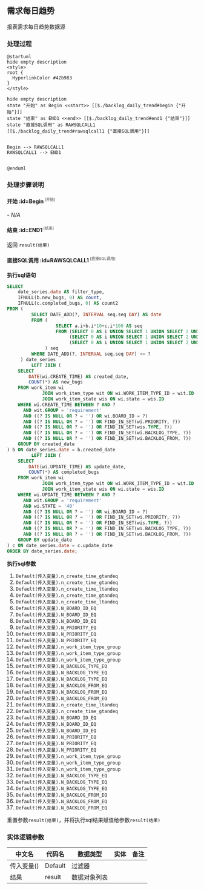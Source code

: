 ## 需求每日趋势 <!-- {docsify-ignore-all} -->

   报表需求每日趋势数据源

### 处理过程

```plantuml
@startuml
hide empty description
<style>
root {
  HyperlinkColor #42b983
}
</style>

hide empty description
state "开始" as Begin <<start>> [[$./backlog_daily_trend#begin {"开始"}]]
state "结束" as END1 <<end>> [[$./backlog_daily_trend#end1 {"结束"}]]
state "直接SQL调用" as RAWSQLCALL1  [[$./backlog_daily_trend#rawsqlcall1 {"直接SQL调用"}]]


Begin --> RAWSQLCALL1
RAWSQLCALL1 --> END1


@enduml
```


### 处理步骤说明

#### 开始 :id=Begin<sup class="footnote-symbol"> <font color=gray size=1>[开始]</font></sup>



*- N/A*
#### 结束 :id=END1<sup class="footnote-symbol"> <font color=gray size=1>[结束]</font></sup>



返回 `result(结果)`

#### 直接SQL调用 :id=RAWSQLCALL1<sup class="footnote-symbol"> <font color=gray size=1>[直接SQL调用]</font></sup>



<p class="panel-title"><b>执行sql语句</b></p>

```sql
SELECT
    date_series.date AS filter_type,
    IFNULL(b.new_bugs, 0) AS count,
    IFNULL(c.completed_bugs, 0) AS count2
FROM (
         SELECT DATE_ADD(?, INTERVAL seq.seq DAY) AS date
         FROM (
                  SELECT a.i+b.i*10+c.i*100 AS seq
                  FROM (SELECT 0 AS i UNION SELECT 1 UNION SELECT 2 UNION SELECT 3 UNION SELECT 4 UNION SELECT 5 UNION SELECT 6 UNION SELECT 7 UNION SELECT 8 UNION SELECT 9) a,
                       (SELECT 0 AS i UNION SELECT 1 UNION SELECT 2 UNION SELECT 3 UNION SELECT 4 UNION SELECT 5 UNION SELECT 6 UNION SELECT 7 UNION SELECT 8 UNION SELECT 9) b,
                       (SELECT 0 AS i UNION SELECT 1 UNION SELECT 2 UNION SELECT 3 UNION SELECT 4 UNION SELECT 5 UNION SELECT 6 UNION SELECT 7 UNION SELECT 8 UNION SELECT 9) c
              ) seq
         WHERE DATE_ADD(?, INTERVAL seq.seq DAY) <= ?
     ) date_series
         LEFT JOIN (
    SELECT
        DATE(wi.CREATE_TIME) AS created_date,
        COUNT(*) AS new_bugs
    FROM work_item wi
             JOIN work_item_type wit ON wi.WORK_ITEM_TYPE_ID = wit.ID
             JOIN work_item_state wis ON wi.state = wis.ID
    WHERE wi.CREATE_TIME BETWEEN ? AND ?
      AND wit.GROUP = 'requirement'
      AND ((? IS NULL OR ? = '') OR wi.BOARD_ID = ?)
      AND ((? IS NULL OR ? = '') OR FIND_IN_SET(wi.PRIORITY, ?))
      AND ((? IS NULL OR ? = '') OR FIND_IN_SET(wis.TYPE, ?))
      AND ((? IS NULL OR ? = '') OR FIND_IN_SET(wi.BACKLOG_TYPE, ?))
      AND ((? IS NULL OR ? = '') OR FIND_IN_SET(wi.BACKLOG_FROM, ?))
    GROUP BY created_date
) b ON date_series.date = b.created_date
         LEFT JOIN (
    SELECT
        DATE(wi.UPDATE_TIME) AS update_date,
        COUNT(*) AS completed_bugs
    FROM work_item wi
             JOIN work_item_type wit ON wi.WORK_ITEM_TYPE_ID = wit.ID
             JOIN work_item_state wis ON wi.state = wis.ID
    WHERE wi.UPDATE_TIME BETWEEN ? AND ?
      AND wit.GROUP = 'requirement'
      AND wi.STATE = '40'
      AND ((? IS NULL OR ? = '') OR wi.BOARD_ID = ?)
      AND ((? IS NULL OR ? = '') OR FIND_IN_SET(wi.PRIORITY, ?))
      AND ((? IS NULL OR ? = '') OR FIND_IN_SET(wis.TYPE, ?))
      AND ((? IS NULL OR ? = '') OR FIND_IN_SET(wi.BACKLOG_TYPE, ?))
      AND ((? IS NULL OR ? = '') OR FIND_IN_SET(wi.BACKLOG_FROM, ?))
    GROUP BY update_date
) c ON date_series.date = c.update_date
ORDER BY date_series.date;
```

<p class="panel-title"><b>执行sql参数</b></p>

1. `Default(传入变量).n_create_time_gtandeq`
2. `Default(传入变量).n_create_time_gtandeq`
3. `Default(传入变量).n_create_time_ltandeq`
4. `Default(传入变量).n_create_time_gtandeq`
5. `Default(传入变量).n_create_time_ltandeq`
6. `Default(传入变量).N_BOARD_ID_EQ`
7. `Default(传入变量).N_BOARD_ID_EQ`
8. `Default(传入变量).N_BOARD_ID_EQ`
9. `Default(传入变量).N_PRIORITY_EQ`
10. `Default(传入变量).N_PRIORITY_EQ`
11. `Default(传入变量).N_PRIORITY_EQ`
12. `Default(传入变量).n_work_item_type_group`
13. `Default(传入变量).n_work_item_type_group`
14. `Default(传入变量).n_work_item_type_group`
15. `Default(传入变量).N_BACKLOG_TYPE_EQ`
16. `Default(传入变量).N_BACKLOG_TYPE_EQ`
17. `Default(传入变量).N_BACKLOG_TYPE_EQ`
18. `Default(传入变量).N_BACKLOG_FROM_EQ`
19. `Default(传入变量).N_BACKLOG_FROM_EQ`
20. `Default(传入变量).N_BACKLOG_FROM_EQ`
21. `Default(传入变量).n_create_time_ltandeq`
22. `Default(传入变量).n_create_time_gtandeq`
23. `Default(传入变量).N_BOARD_ID_EQ`
24. `Default(传入变量).N_BOARD_ID_EQ`
25. `Default(传入变量).N_BOARD_ID_EQ`
26. `Default(传入变量).N_PRIORITY_EQ`
27. `Default(传入变量).N_PRIORITY_EQ`
28. `Default(传入变量).N_PRIORITY_EQ`
29. `Default(传入变量).n_work_item_type_group`
30. `Default(传入变量).n_work_item_type_group`
31. `Default(传入变量).n_work_item_type_group`
32. `Default(传入变量).N_BACKLOG_TYPE_EQ`
33. `Default(传入变量).N_BACKLOG_TYPE_EQ`
34. `Default(传入变量).N_BACKLOG_TYPE_EQ`
35. `Default(传入变量).N_BACKLOG_FROM_EQ`
36. `Default(传入变量).N_BACKLOG_FROM_EQ`
37. `Default(传入变量).N_BACKLOG_FROM_EQ`

重置参数`result(结果)`，并将执行sql结果赋值给参数`result(结果)`



### 实体逻辑参数

|    中文名   |    代码名    |  数据类型    |  实体   |备注 |
| --------| --------| -------- | -------- | --------   |
|传入变量(<i class="fa fa-check"/></i>)|Default|过滤器|||
|结果|result|数据对象列表|||
